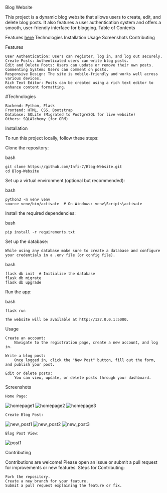 Blog Website

This project is a dynamic blog website that allows users to create, edit, and delete blog posts. It also features a user authentication system and offers a smooth, user-friendly interface for blogging.
Table of Contents

Features [here](#features) 
Technologies
Installation
Usage
Screenshots
Contributing

Features

    User Authentication: Users can register, log in, and log out securely.
    Create Posts: Authenticated users can write blog posts.
    Edit and Delete Posts: Users can update or remove their own posts.
    Commenting System: Users can comment on posts.
    Responsive Design: The site is mobile-friendly and works well across various devices.
    Rich Text Editor: Posts can be created using a rich text editor to enhance content formatting.

#Technologies

    Backend: Python, Flask
    Frontend: HTML, CSS, Bootstrap
    Database: SQLite (Migrated to PostgreSQL for live website)
    Others: SQLAlchemy (for ORM)

Installation

To run this project locally, follow these steps:

  Clone the repository:

  bash
  
    git clone https://github.com/Infi-7/Blog-Website.git
    cd Blog-Website

  Set up a virtual environment (optional but recommended):

  bash

    python3 -m venv venv
    source venv/bin/activate  # On Windows: venv\Scripts\activate

  Install the required dependencies:

  bash

    pip install -r requirements.txt

  Set up the database:

    While using any database make sure to create a database and configure your credentials in a .env file (or config file).

  bash

    flask db init  # Initialize the database
    flask db migrate
    flask db upgrade

Run the app:

bash

    flask run

    The website will be available at http://127.0.0.1:5000.

Usage

    Create an account:
        Navigate to the registration page, create a new account, and log in.

    Write a blog post:
        Once logged in, click the "New Post" button, fill out the form, and publish your post.

    Edit or delete posts:
        You can view, update, or delete posts through your dashboard.

Screenshots

    Home Page:
![homepage1](https://github.com/user-attachments/assets/dfd44837-96d7-43c2-aebb-a10658e72603)
![homepage2](https://github.com/user-attachments/assets/0ab9b07e-f117-40f1-bbd6-7a99e74017d2)
![homepage3](https://github.com/user-attachments/assets/33d33d1e-e343-4927-8629-5ec2fdf2611e)

    Create Blog Post:
![new_post1](https://github.com/user-attachments/assets/6afcff68-88da-4742-81e5-b682ca373d8e)
![new_post2](https://github.com/user-attachments/assets/71cdc3dc-c556-41c9-9435-f09627b00212)
![new_post3](https://github.com/user-attachments/assets/7f2c0aad-4b67-4246-afb2-7be4ecf05e4e)

    Blog Post View:
![post1](https://github.com/user-attachments/assets/884ba1b4-3065-46d9-be64-962c15bf7f9e)

Contributing

Contributions are welcome! Please open an issue or submit a pull request for improvements or new features.
Steps for Contributing:

    Fork the repository.
    Create a new branch for your feature.
    Submit a pull request explaining the feature or fix.
